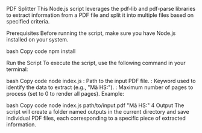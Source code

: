 PDF Splitter
This Node.js script leverages the pdf-lib and pdf-parse libraries to extract information from a PDF file and split it into multiple files based on specified criteria.

Prerequisites
Before running the script, make sure you have Node.js installed on your system.

bash
Copy code
npm install

Run the Script
To execute the script, use the following command in your terminal:

bash
Copy code
node index.js <inputFilePath> <indexKey> <maxPage>
<inputFilePath>: Path to the input PDF file.
<indexKey>: Keyword used to identify the data to extract (e.g., "Mã HS:").
<maxPage>: Maximum number of pages to process (set to 0 to render all pages).
Example:

bash
Copy code
node index.js path/to/input.pdf "Mã HS:" 4
Output
The script will create a folder named outputs in the current directory and save individual PDF files, each corresponding to a specific piece of extracted information.